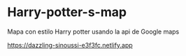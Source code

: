 # Harry-potter-s-map

Mapa con estilo Harry potter usando la api de Google maps

https://dazzling-sinoussi-e3f3fc.netlify.app
